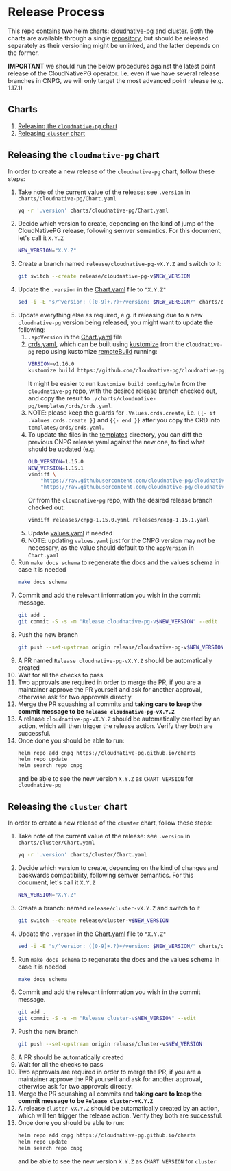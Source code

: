Release Process
===============

This repo contains two helm charts: [cloudnative-pg](./charts/cloudnative-pg)
and [cluster](./charts/cluster). Both the charts are available
through a single [repository](https://cloudnative-pg.github.io/charts), but
should be released separately as their versioning might be unlinked, and the
latter depends on the former.

**IMPORTANT** we should run the below procedures against the latest point
release of the CloudNativePG operator. I.e. even if we have several release
branches in CNPG, we will only target the most advanced point
release (e.g. 1.17.1)

## Charts

1. [Releasing the `cloudnative-pg` chart](#releasing-the-cloudnative-pg-chart)
2. [Releasing `cluster` chart](#releasing-the-cluster-chart)

## Releasing the `cloudnative-pg` chart

In order to create a new release of the `cloudnative-pg` chart, follow these steps:

1. Take note of the current value of the release: see `.version` in `charts/cloudnative-pg/Chart.yaml`
    ```bash
    yq -r '.version' charts/cloudnative-pg/Chart.yaml
    ```
2. Decide which version to create, depending on the kind of jump of the CloudNativePG release, following semver
    semantics. For this document, let's call it `X.Y.Z`
    ```bash
    NEW_VERSION="X.Y.Z"
    ```
3. Create a branch named `release/cloudnative-pg-vX.Y.Z` and switch to it:
    ```bash
    git switch --create release/cloudnative-pg-v$NEW_VERSION
    ```
4. Update the `.version` in the [Chart.yaml](./charts/cloudnative-pg/Chart.yaml) file to `"X.Y.Z"`
    ```bash
    sed -i -E "s/^version: ([0-9]+.?)+/version: $NEW_VERSION/" charts/cloudnative-pg/Chart.yaml
    ```
5. Update everything else as required, e.g. if releasing due to a new `cloudnative-pg` version being released, you might
    want to update the following:
    1. `.appVersion` in the [Chart.yaml](./charts/cloudnative-pg/Chart.yaml) file
    2. [crds.yaml](./charts/cloudnative-pg/templates/crds/crds.yaml), which can be built using
        [kustomize](https://kustomize.io/) from the `cloudnative-pg` repo using kustomize
        [remoteBuild](https://github.com/kubernetes-sigs/kustomize/blob/master/examples/remoteBuild.md)
        running:
        ```bash
        VERSION=v1.16.0
        kustomize build https://github.com/cloudnative-pg/cloudnative-pg/tree/release-1.16/config/helm/\?ref=v1.16.0
        ```
        It might be easier to run `kustomize build config/helm` from the `cloudnative-pg` repo, with the desired release
        branch checked out, and copy the result to `./charts/cloudnative-pg/templates/crds/crds.yaml`.
    3. NOTE: please keep the guards for `.Values.crds.create`, i.e.
        `{{- if .Values.crds.create }}` and `{{- end }}` after you copy the CRD into `templates/crds/crds.yaml`.
    4. To update the files in the [templates](./charts/cloudnative-pg/templates) directory, you can diff the previous
        CNPG release yaml against the new one, to find what should be updated (e.g.
        ```bash
        OLD_VERSION=1.15.0
        NEW_VERSION=1.15.1
        vimdiff \
            "https://raw.githubusercontent.com/cloudnative-pg/cloudnative-pg/main/releases/cnpg-${OLD_VERSION}.yaml" \
            "https://raw.githubusercontent.com/cloudnative-pg/cloudnative-pg/main/releases/cnpg-${NEW_VERSION}.yaml"
       ```
       Or from the `cloudnative-pg` repo, with the desired release branch checked out:
       ```bash
       vimdiff releases/cnpg-1.15.0.yaml releases/cnpg-1.15.1.yaml
       ```
   5. Update [values.yaml](./charts/cloudnative-pg/values.yaml) if needed
   6. NOTE: updating `values.yaml` just for the CNPG  version may not be necessary, as the value should default to the
       `appVersion` in `Chart.yaml`
6. Run `make docs schema` to regenerate the docs and the values schema in case it is needed
    ```bash
    make docs schema
    ```
7. Commit and add the relevant information you wish in the commit message.
    ```bash
    git add .
    git commit -S -s -m "Release cloudnative-pg-v$NEW_VERSION" --edit
    ```
8. Push the new branch
    ```bash
    git push --set-upstream origin release/cloudnative-pg-v$NEW_VERSION
    ```
9. A PR named `Release cloudnative-pg-vX.Y.Z` should be automatically created
10. Wait for all the checks to pass
11. Two approvals are required in order to merge the PR, if you are a maintainer approve the PR yourself and ask for
    another approval, otherwise ask for two approvals directly.
12. Merge the PR squashing all commits and **taking care to keep the commit message to be 
    `Release cloudnative-pg-vX.Y.Z`**
13. A release `cloudnative-pg-vX.Y.Z` should be automatically created by an action, which will then trigger the release 
    action. Verify they both are successful.
14. Once done you should be able to run:
    ```bash
    helm repo add cnpg https://cloudnative-pg.github.io/charts
    helm repo update
    helm search repo cnpg
    ```
    and be able to see the new version `X.Y.Z` as `CHART VERSION` for `cloudnative-pg`

## Releasing the `cluster` chart

In order to create a new release of the `cluster` chart, follow these steps:

1. Take note of the current value of the release: see `.version` in `charts/cluster/Chart.yaml`
    ```bash
    yq -r '.version' charts/cluster/Chart.yaml
    ```
2. Decide which version to create, depending on the kind of changes and backwards compatibility, following semver
   semantics. For this document, let's call it `X.Y.Z`
    ```bash
    NEW_VERSION="X.Y.Z"
    ```
3. Create a branch: named `release/cluster-vX.Y.Z` and switch to it
    ```bash
    git switch --create release/cluster-v$NEW_VERSION
    ```
4. Update the `.version` in the [Chart.yaml](./charts/cluster/Chart.yaml) file to `"X.Y.Z"`
    ```bash
    sed -i -E "s/^version: ([0-9]+.?)+/version: $NEW_VERSION/" charts/cluster/Chart.yaml
    ```
5. Run `make docs schema` to regenerate the docs and the values schema in case it is needed
    ```bash
    make docs schema
    ```
6. Commit and add the relevant information you wish in the commit message.
    ```bash
    git add .
    git commit -S -s -m "Release cluster-v$NEW_VERSION" --edit
    ```
7. Push the new branch
    ```bash
    git push --set-upstream origin release/cluster-v$NEW_VERSION
    ```
8. A PR should be automatically created
9. Wait for all the checks to pass
10. Two approvals are required in order to merge the PR, if you are a
    maintainer approve the PR yourself and ask for another approval, otherwise
    ask for two approvals directly.
11. Merge the PR squashing all commits and **taking care to keep the commit
    message to be `Release cluster-vX.Y.Z`**
12. A release `cluster-vX.Y.Z` should be automatically created by an action, which will ten trigger the release action.
    Verify they both are successful.
13. Once done you should be able to run:
    ```bash
    helm repo add cnpg https://cloudnative-pg.github.io/charts
    helm repo update
    helm search repo cnpg
    ```
    and be able to see the new version `X.Y.Z` as `CHART VERSION` for `cluster`

